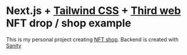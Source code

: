 # Next.js + [Tailwind CSS](https://tailwindcss.com/) + [Third web](https://thirdweb.com/) NFT drop / shop example

This is my personal project creating [NFT shop](https://todoaddlink.com/). Backend is created with [Sanity](https://https://www.sanity.io/)

